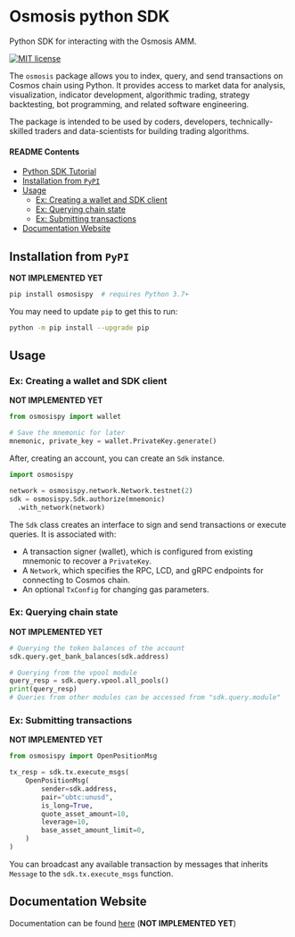 # Osmosis python SDK

<!-- Python-based client for interacting with the Osmosis AMM. -->

Python SDK for interacting with the Osmosis AMM.

<!-- TODO add badges -->
<!-- Badges -->

[![MIT license][license-badge]][license-link]

<!-- Badges links -->

[license-badge]: https://img.shields.io/badge/License-MIT-blue.svg
[license-link]: https://github.com/chadury2021/osmosis-pysdk/blob/master/LICENSE

The `osmosis` package allows you to index, query, and send transactions on Cosmos chain using Python. It provides access to market data for analysis, visualization, indicator development, algorithmic trading, strategy backtesting, bot programming, and related software engineering.

The package is intended to be used by coders, developers, technically-skilled traders and data-scientists for building trading algorithms.

#### README Contents

- [Python SDK Tutorial](#python-sdk-tutorial)
- [Installation from `PyPI`](#installation-from-pypi)
- [Usage](#usage)
  - [Ex: Creating a wallet and SDK client](#ex-creating-a-wallet-and-sdk-client)
  - [Ex: Querying chain state](#ex-querying-chain-state)
  - [Ex: Submitting transactions](#ex-submitting-transactions)
- [Documentation Website](#documentation-website)

## Installation from `PyPI`

<!-- TODO: register on PyPI -->

**NOT IMPLEMENTED YET**

```bash
pip install osmosispy  # requires Python 3.7+
```

You may need to update `pip` to get this to run:

```bash
python -m pip install --upgrade pip
```

## Usage

### Ex: Creating a wallet and SDK client

**NOT IMPLEMENTED YET**

```python
from osmosispy import wallet

# Save the mnemonic for later
mnemonic, private_key = wallet.PrivateKey.generate()
```

After, creating an account, you can create an `Sdk` instance.

```python
import osmosispy

network = osmosispy.network.Network.testnet(2)
sdk = osmosispy.Sdk.authorize(mnemonic)
  .with_network(network)
```

The `Sdk` class creates an interface to sign and send transactions or execute
queries. It is associated with:

- A transaction signer (wallet), which is configured from existing mnemonic to recover a `PrivateKey`.
- A `Network`, which specifies the RPC, LCD, and gRPC endpoints for connecting to Cosmos chain.
- An optional `TxConfig` for changing gas parameters.

### Ex: Querying chain state

**NOT IMPLEMENTED YET**

```python
# Querying the token balances of the account
sdk.query.get_bank_balances(sdk.address)

# Querying from the vpool module
query_resp = sdk.query.vpool.all_pools()
print(query_resp)
# Queries from other modules can be accessed from "sdk.query.module"
```

### Ex: Submitting transactions

**NOT IMPLEMENTED YET**

```python
from osmosispy import OpenPositionMsg

tx_resp = sdk.tx.execute_msgs(
    OpenPositionMsg(
        sender=sdk.address,
        pair="ubtc:unusd",
        is_long=True,
        quote_asset_amount=10,
        leverage=10,
        base_asset_amount_limit=0,
    )
)
```

You can broadcast any available transaction by messages that inherits `Message` to the `sdk.tx.execute_msgs` function.

## Documentation Website

Documentation can be found [here](https://example.com) (**NOT IMPLEMENTED YET**)
